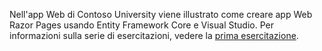 Nell'app Web di Contoso University viene illustrato come creare app Web Razor Pages usando Entity Framework Core e Visual Studio. Per informazioni sulla serie di esercitazioni, vedere la [prima esercitazione](xref:data/ef-rp/intro).